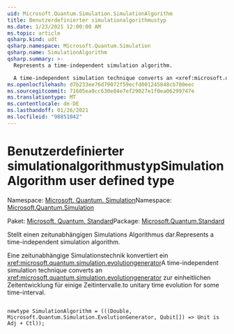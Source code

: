 ```yaml
---
uid: Microsoft.Quantum.Simulation.SimulationAlgorithm
title: Benutzerdefinierter simulationalgorithmustyp
ms.date: 1/23/2021 12:00:00 AM
ms.topic: article
qsharp.kind: udt
qsharp.namespace: Microsoft.Quantum.Simulation
qsharp.name: SimulationAlgorithm
qsharp.summary: >-
  Represents a time-independent simulation algorithm.

  A time-independent simulation technique converts an <xref:microsoft.quantum.simulation.evolutiongenerator> to unitary time evolution for some time-interval.
ms.openlocfilehash: d7b233ee76d79072f59ecfd001245848cb780eec
ms.sourcegitcommit: 71605ea9cc630e84e7ef29027e1f0ea06299747e
ms.translationtype: MT
ms.contentlocale: de-DE
ms.lasthandoff: 01/26/2021
ms.locfileid: "98851042"
---
```

# <a name="simulationalgorithm-user-defined-type"></a><span data-ttu-id="cd188-102">Benutzerdefinierter simulationalgorithmustyp</span><span class="sxs-lookup"><span data-stu-id="cd188-102">SimulationAlgorithm user defined type</span></span>

<span data-ttu-id="cd188-103">Namespace: [Microsoft. Quantum. Simulation](xref:Microsoft.Quantum.Simulation)</span><span class="sxs-lookup"><span data-stu-id="cd188-103">Namespace: [Microsoft.Quantum.Simulation](xref:Microsoft.Quantum.Simulation)</span></span>

<span data-ttu-id="cd188-104">Paket: [Microsoft. Quantum. Standard](https://nuget.org/packages/Microsoft.Quantum.Standard)</span><span class="sxs-lookup"><span data-stu-id="cd188-104">Package: [Microsoft.Quantum.Standard](https://nuget.org/packages/Microsoft.Quantum.Standard)</span></span>


<span data-ttu-id="cd188-105">Stellt einen zeitunabhängigen Simulations Algorithmus dar.</span><span class="sxs-lookup"><span data-stu-id="cd188-105">Represents a time-independent simulation algorithm.</span></span>

<span data-ttu-id="cd188-106">Eine zeitunabhängige Simulationstechnik konvertiert ein <xref:microsoft.quantum.simulation.evolutiongenerator></span><span class="sxs-lookup"><span data-stu-id="cd188-106">A time-independent simulation technique converts an <xref:microsoft.quantum.simulation.evolutiongenerator></span></span>
<span data-ttu-id="cd188-107">zur einheitlichen Zeitentwicklung für einige Zeitintervalle.</span><span class="sxs-lookup"><span data-stu-id="cd188-107">to unitary time evolution for some time-interval.</span></span>

```qsharp

newtype SimulationAlgorithm = (((Double, Microsoft.Quantum.Simulation.EvolutionGenerator, Qubit[]) => Unit is Adj + Ctl));
```

